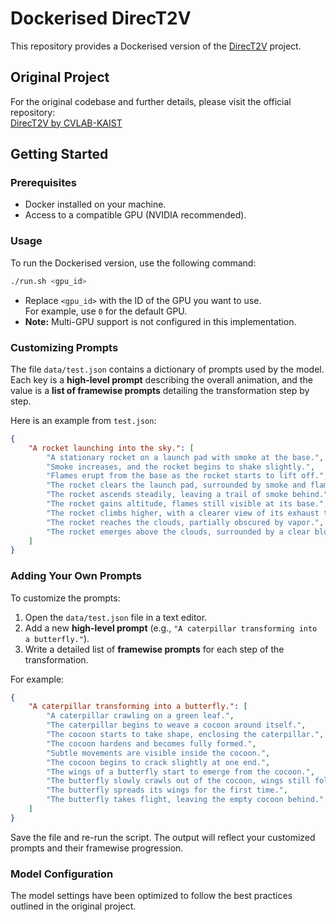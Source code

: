 # Dockerised DirecT2V

This repository provides a Dockerised version of the [DirecT2V](https://github.com/cvlab-kaist/DirecT2V) project.

## Original Project

For the original codebase and further details, please visit the official repository:  
[DirecT2V by CVLAB-KAIST](https://github.com/cvlab-kaist/DirecT2V)

## Getting Started

### Prerequisites

- Docker installed on your machine.
- Access to a compatible GPU (NVIDIA recommended).

### Usage

To run the Dockerised version, use the following command:

```bash
./run.sh <gpu_id>
```

- Replace `<gpu_id>` with the ID of the GPU you want to use.  
  For example, use `0` for the default GPU.
- **Note:** Multi-GPU support is not configured in this implementation.

### Customizing Prompts

The file `data/test.json` contains a dictionary of prompts used by the model. Each key is a **high-level prompt** describing the overall animation, and the value is a **list of framewise prompts** detailing the transformation step by step.

Here is an example from `test.json`:

```json
{
    "A rocket launching into the sky.": [
        "A stationary rocket on a launch pad with smoke at the base.",
        "Smoke increases, and the rocket begins to shake slightly.",
        "Flames erupt from the base as the rocket starts to lift off.",
        "The rocket clears the launch pad, surrounded by smoke and flames.",
        "The rocket ascends steadily, leaving a trail of smoke behind.",
        "The rocket gains altitude, flames still visible at its base.",
        "The rocket climbs higher, with a clearer view of its exhaust trail.",
        "The rocket reaches the clouds, partially obscured by vapor.",
        "The rocket emerges above the clouds, surrounded by a clear blue sky."
    ]
}
```

### Adding Your Own Prompts

To customize the prompts:

1. Open the `data/test.json` file in a text editor.
2. Add a new **high-level prompt** (e.g., `"A caterpillar transforming into a butterfly."`).
3. Write a detailed list of **framewise prompts** for each step of the transformation.

For example:

```json
{
    "A caterpillar transforming into a butterfly.": [
        "A caterpillar crawling on a green leaf.",
        "The caterpillar begins to weave a cocoon around itself.",
        "The cocoon starts to take shape, enclosing the caterpillar.",
        "The cocoon hardens and becomes fully formed.",
        "Subtle movements are visible inside the cocoon.",
        "The cocoon begins to crack slightly at one end.",
        "The wings of a butterfly start to emerge from the cocoon.",
        "The butterfly slowly crawls out of the cocoon, wings still folded.",
        "The butterfly spreads its wings for the first time.",
        "The butterfly takes flight, leaving the empty cocoon behind."
    ]
}
```

Save the file and re-run the script. The output will reflect your customized prompts and their framewise progression.

### Model Configuration

The model settings have been optimized to follow the best practices outlined in the original project.